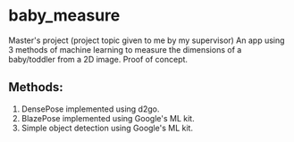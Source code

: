# baby_measure

Master's project (project topic given to me by my supervisor)
An app using 3 methods of machine learning to measure the dimensions of a baby/toddler from a 2D image. Proof of concept.

## Methods:
1. DensePose implemented using d2go.
2. BlazePose implemented using Google's ML kit.
3. Simple object detection using Google's ML kit.
